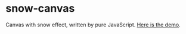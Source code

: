 # snow-canvas
Canvas with snow effect, written by pure JavaScript. [Here is the demo](https://therefor.github.io/snow-canvas/). 
